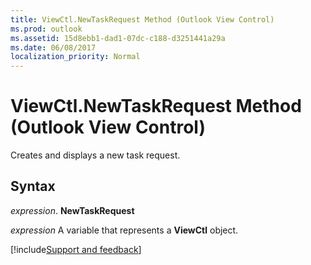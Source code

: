 ```yaml
---
title: ViewCtl.NewTaskRequest Method (Outlook View Control)
ms.prod: outlook
ms.assetid: 15d8ebb1-dad1-07dc-c188-d3251441a29a
ms.date: 06/08/2017
localization_priority: Normal
---
```



# ViewCtl.NewTaskRequest Method (Outlook View Control)

Creates and displays a new task request.


## Syntax

 _expression_. **NewTaskRequest**

_expression_ A variable that represents a  **ViewCtl** object.

[!include[Support and feedback](~/includes/feedback-boilerplate.md)]